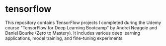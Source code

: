 # tensorflow
This repository contains TensorFlow projects I completed during the Udemy course "TensorFlow for Deep Learning Bootcamp" by Andrei Neagoie and Daniel Bourke (Zero to Mastery). It includes various deep learning applications, model training, and fine-tuning experiments.
